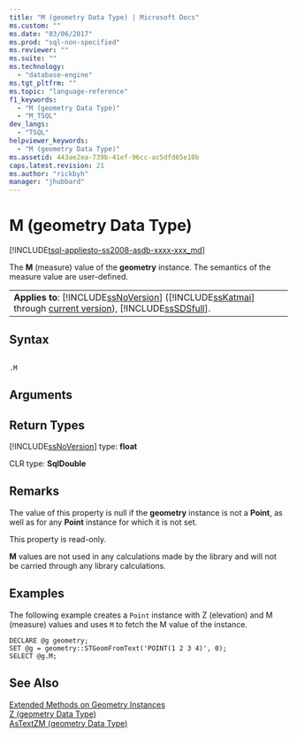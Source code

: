 ```yaml
---
title: "M (geometry Data Type) | Microsoft Docs"
ms.custom: ""
ms.date: "03/06/2017"
ms.prod: "sql-non-specified"
ms.reviewer: ""
ms.suite: ""
ms.technology: 
  - "database-engine"
ms.tgt_pltfrm: ""
ms.topic: "language-reference"
f1_keywords: 
  - "M (geometry Data Type)"
  - "M_TSQL"
dev_langs: 
  - "TSQL"
helpviewer_keywords: 
  - "M (geometry Data Type)"
ms.assetid: 443ae2ea-739b-41ef-96cc-ac5dfd65e10b
caps.latest.revision: 21
ms.author: "rickbyh"
manager: "jhubbard"
---
```

# M (geometry Data Type)
[!INCLUDE[tsql-appliesto-ss2008-asdb-xxxx-xxx_md](../../../relational-databases/import-export/includes/tsql-appliesto-ss2008-asdb-xxxx-xxx-md.md)]

  The **M** (measure) value of the **geometry** instance. The semantics of the measure value are user-defined.  
  
||  
|-|  
|**Applies to**: [!INCLUDE[ssNoVersion](../../../advanced-analytics/r-services/includes/ssnoversion-md.md)] ([!INCLUDE[ssKatmai](../../../analysis-services/data-mining/includes/sskatmai-md.md)] through [current version](http://go.microsoft.com/fwlink/p/?LinkId=299658)), [!INCLUDE[ssSDSfull](../../../analysis-services/multidimensional-models/includes/sssdsfull-md.md)].|  
  
## Syntax  
  
```  
  
.M  
```  
  
## Arguments  
  
## Return Types  
 [!INCLUDE[ssNoVersion](../../../advanced-analytics/r-services/includes/ssnoversion-md.md)] type: **float**  
  
 CLR type: **SqlDouble**  
  
## Remarks  
 The value of this property is null if the **geometry** instance is not a **Point**, as well as for any **Point** instance for which it is not set.  
  
 This property is read-only.  
  
 **M** values are not used in any calculations made by the library and will not be carried through any library calculations.  
  
## Examples  
 The following example creates a `Point` instance with Z (elevation) and M (measure) values and uses `M` to fetch the M value of the instance.  
  
```  
DECLARE @g geometry;  
SET @g = geometry::STGeomFromText('POINT(1 2 3 4)', 0);  
SELECT @g.M;  
```  
  
## See Also  
 [Extended Methods on Geometry Instances](../../../t-sql/spatial/geometry/extended-methods-on-geometry-instances.md)   
 [Z &#40;geometry Data Type&#41;](../../../t-sql/spatial/geometry/z-geometry-data-type.md)   
 [AsTextZM &#40;geometry Data Type&#41;](../../../t-sql/spatial/geometry/astextzm-geometry-data-type.md)  
  
  